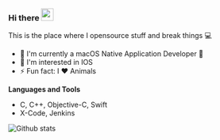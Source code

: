 ### Hi there <a href="https://www.gautamkrishnar.com/"><img src="https://media.giphy.com/media/hvRJCLFzcasrR4ia7z/giphy.gif" width="25px"></a>
This is the place where I opensource stuff and break things 💻

- 🔭  I'm currently a macOS Native Application Developer 🧐
- 🌱  I'm interested in IOS
- ⚡️  Fun fact: I :heart: Animals

**Languages and Tools**  

- C, C++, Objective-C, Swift
- X-Code, Jenkins

![Github stats](https://github-readme-stats.vercel.app/api?username=rhehd721&show_icons=true&hide_border=true)
